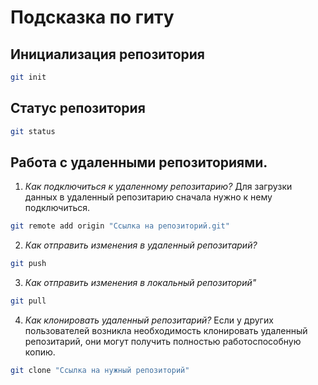 # Подсказка по гиту

## Инициализация репозитория

```sh
git init
```

## Статус репозитория

```sh
git status
```

## Работа с удаленными репозиториями.
1. *Как подключиться к удаленному репозитарию?*
Для загрузки данных в удаленный репозитарию сначала нужно к нему подключиться.
```sh
git remote add origin "Ссылка на репозиторий.git"
```

2. *Как отправить изменения в удаленный репозитарий?*
```sh
git push
```

3. *Как отправить изменения в локальный репозиторий"*
```sh
git pull
```

4. *Как клонировать удаленный репозитарий?*
Если у других пользователей возникла необходимость клонировать удаленный репозитарий, они могут получить полностью работоспособную копию.
```sh
git clone "Ссылка на нужный репозиторий"
```
